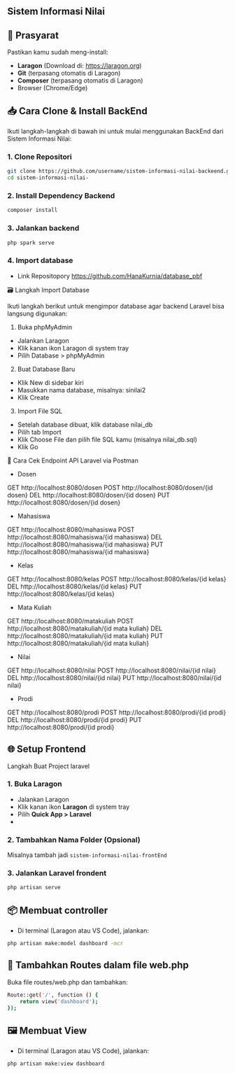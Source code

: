 
## Sistem Informasi Nilai

## 🧾 Prasyarat

Pastikan kamu sudah meng-install:

- **Laragon** (Download di: https://laragon.org)
- **Git** (terpasang otomatis di Laragon)
- **Composer** (terpasang otomatis di Laragon)
- Browser (Chrome/Edge)

## 📥 Cara Clone & Install BackEnd

Ikuti langkah-langkah di bawah ini untuk mulai menggunakan BackEnd dari Sistem Informasi Nilai:

### 1. Clone Repositori

```bash
git clone https://github.com/username/sistem-informasi-nilai-backeend.git
cd sistem-informasi-nilai-
```

### 2. Install Dependency Backend

```bash
composer install
```

### 3. Jalankan backend

```bash
php spark serve
```
### 4. Import database 
- Link Repositopory
https://github.com/HanaKurnia/database_pbf

🗃️ Langkah Import Database

Ikuti langkah berikut untuk mengimpor database agar backend Laravel bisa langsung digunakan:

1. Buka phpMyAdmin
- Jalankan Laragon
- Klik kanan ikon Laragon di system tray
- Pilih Database > phpMyAdmin

2. Buat Database Baru
- Klik New di sidebar kiri
- Masukkan nama database, misalnya: sinilai2
- Klik Create

3. Import File SQL
- Setelah database dibuat, klik database nilai_db
- Pilih tab Import
- Klik Choose File dan pilih file SQL kamu (misalnya nilai_db.sql)
- Klik Go

📡 Cara Cek Endpoint API Laravel via Postman
- Dosen

GET http://localhost:8080/dosen
POST http://localhost:8080/dosen/{id dosen}
DEL http://localhost:8080/dosen/{id dosen}
PUT http://localhost:8080/dosen/{id dosen}

- Mahasiswa

GET http://localhost:8080/mahasiswa
POST http://localhost:8080/mahasiswa/{id mahasiswa}
DEL http://localhost:8080/mahasiswa/{id mahasiswa}
PUT http://localhost:8080/mahasiswa/{id mahasiswa}

- Kelas

GET http://localhost:8080/kelas
POST http://localhost:8080/kelas/{id kelas}
DEL http://localhost:8080/kelas/{id kelas}
PUT http://localhost:8080/kelas/{id kelas}

- Mata Kuliah

GET http://localhost:8080/matakuliah
POST http://localhost:8080/matakuliah/{id mata kuliah}
DEL http://localhost:8080/matakuliah/{id mata kuliah}
PUT http://localhost:8080/matakuliah/{id mata kuliah}

- Nilai

GET http://localhost:8080/nilai
POST http://localhost:8080/nilai/{id nilai}
DEL http://localhost:8080/nilai/{id nilai}
PUT http://localhost:8080/nilai/{id nilai}

- Prodi

GET http://localhost:8080/prodi
POST http://localhost:8080/prodi/{id prodi}
DEL http://localhost:8080/prodi/{id prodi}
PUT http://localhost:8080/prodi/{id prodi}



## 🌐 Setup Frontend

Langkah Buat Project laravel 

### 1. Buka Laragon
- Jalankan Laragon
- Klik kanan ikon **Laragon** di system tray
- Pilih **Quick App > Laravel**
- 
### 2. Tambahkan Nama Folder (Opsional)
Misalnya tambah jadi `sistem-informasi-nilai-frontEnd`

### 3. Jalankan Laravel frondent
```bash
php artisan serve
```

## 📦 Membuat controller
- Di terminal (Laragon atau VS Code), jalankan:

```bash
php artisan make:model dashboard -mcr
```

## 🧭 Tambahkan Routes dalam file web.php 
Buka file routes/web.php dan tambahkan:
```bash
Route::get('/', function () {
    return view('dashboard');
});
```

## 🖼️ Membuat View
- Di terminal (Laragon atau VS Code), jalankan:
```bash
php artisan make:view dashboard 
```

